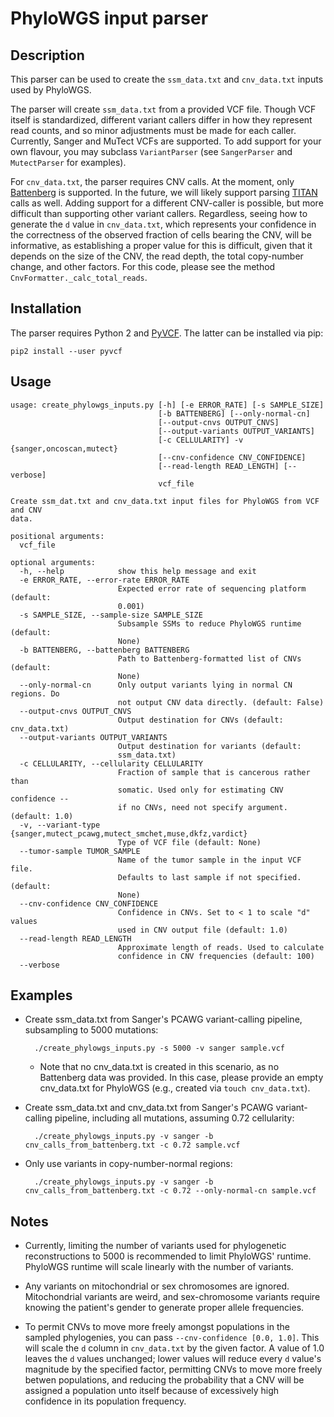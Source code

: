 PhyloWGS input parser
=====================

Description
-----------
This parser can be used to create the `ssm_data.txt` and `cnv_data.txt` inputs
used by PhyloWGS.

The parser will create `ssm_data.txt` from a provided VCF file. Though VCF
itself is standardized, different variant callers differ in how they represent
read counts, and so minor adjustments must be made for each caller. Currently,
Sanger and MuTect VCFs are supported. To add support for your own flavour, you
may subclass `VariantParser` (see `SangerParser` and `MutectParser` for
examples).

For `cnv_data.txt`, the parser requires CNV calls. At the moment, only
[Battenberg](https://github.com/cancerit/cgpBattenberg) is supported. In the
future, we will likely support parsing
[TITAN](http://compbio.bccrc.ca/software/titan/) calls as well. Adding support
for a different CNV-caller is possible, but more difficult than supporting
other variant callers. Regardless, seeing how to generate the `d` value in
`cnv_data.txt`, which represents your confidence in the correctness of the
observed fraction of cells bearing the CNV, will be informative, as
establishing a proper value for this is difficult, given that it depends on the
size of the CNV, the read depth, the total copy-number change, and other
factors. For this code, please see the method `CnvFormatter._calc_total_reads`.

Installation
------------
The parser requires Python 2 and [PyVCF](https://pypi.python.org/pypi/PyVCF).
The latter can be installed via pip:

    pip2 install --user pyvcf

Usage
-----
    usage: create_phylowgs_inputs.py [-h] [-e ERROR_RATE] [-s SAMPLE_SIZE]
                                     [-b BATTENBERG] [--only-normal-cn]
                                     [--output-cnvs OUTPUT_CNVS]
                                     [--output-variants OUTPUT_VARIANTS]
                                     [-c CELLULARITY] -v {sanger,oncoscan,mutect}
                                     [--cnv-confidence CNV_CONFIDENCE]
                                     [--read-length READ_LENGTH] [--verbose]
                                     vcf_file

    Create ssm_dat.txt and cnv_data.txt input files for PhyloWGS from VCF and CNV
    data.

    positional arguments:
      vcf_file

    optional arguments:
      -h, --help            show this help message and exit
      -e ERROR_RATE, --error-rate ERROR_RATE
                            Expected error rate of sequencing platform (default:
                            0.001)
      -s SAMPLE_SIZE, --sample-size SAMPLE_SIZE
                            Subsample SSMs to reduce PhyloWGS runtime (default:
                            None)
      -b BATTENBERG, --battenberg BATTENBERG
                            Path to Battenberg-formatted list of CNVs (default:
                            None)
      --only-normal-cn      Only output variants lying in normal CN regions. Do
                            not output CNV data directly. (default: False)
      --output-cnvs OUTPUT_CNVS
                            Output destination for CNVs (default: cnv_data.txt)
      --output-variants OUTPUT_VARIANTS
                            Output destination for variants (default:
                            ssm_data.txt)
      -c CELLULARITY, --cellularity CELLULARITY
                            Fraction of sample that is cancerous rather than
                            somatic. Used only for estimating CNV confidence --
                            if no CNVs, need not specify argument. (default: 1.0)
      -v, --variant-type {sanger,mutect_pcawg,mutect_smchet,muse,dkfz,vardict}
                            Type of VCF file (default: None)
      --tumor-sample TUMOR_SAMPLE
                            Name of the tumor sample in the input VCF file.
                            Defaults to last sample if not specified. (default:
                            None)
      --cnv-confidence CNV_CONFIDENCE
                            Confidence in CNVs. Set to < 1 to scale "d" values
                            used in CNV output file (default: 1.0)
      --read-length READ_LENGTH
                            Approximate length of reads. Used to calculate
                            confidence in CNV frequencies (default: 100)
      --verbose

Examples
--------
* Create ssm_data.txt from Sanger's PCAWG variant-calling
  pipeline, subsampling to 5000 mutations:

        ./create_phylowgs_inputs.py -s 5000 -v sanger sample.vcf

    * Note that no cnv_data.txt is created in this scenario, as no Battenberg
      data was provided. In this case, please provide an empty cnv_data.txt for
      PhyloWGS (e.g., created via `touch cnv_data.txt`).

* Create ssm_data.txt and cnv_data.txt from Sanger's PCAWG variant-calling
  pipeline, including all mutations, assuming 0.72 cellularity:

        ./create_phylowgs_inputs.py -v sanger -b cnv_calls_from_battenberg.txt -c 0.72 sample.vcf

* Only use variants in copy-number-normal regions:

        ./create_phylowgs_inputs.py -v sanger -b cnv_calls_from_battenberg.txt -c 0.72 --only-normal-cn sample.vcf

Notes
-----
* Currently, limiting the number of variants used for phylogenetic
  reconstructions to 5000 is recommended to limit PhyloWGS' runtime. PhyloWGS
  runtime will scale linearly with the number of variants.

* Any variants on mitochondrial or sex chromosomes are ignored. Mitochondrial
  variants are weird, and sex-chromosome variants require knowing the patient's
  gender to generate proper allele frequencies.

* To permit CNVs to move more freely amongst populations in the sampled
  phylogenies, you can pass `--cnv-confidence [0.0, 1.0]`. This will scale the
  `d` column in `cnv_data.txt` by the given factor. A value of 1.0 leaves the
  `d` values unchanged; lower values will reduce every `d` value's magnitude by
  the specified factor, permitting CNVs to move more freely betwen populations,
  and reducing the probability that a CNV will be assigned a population unto
  itself because of excessively high confidence in its population frequency.
